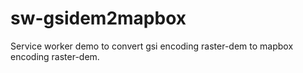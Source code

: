 # sw-gsidem2mapbox
Service worker demo to convert gsi encoding raster-dem to mapbox encoding raster-dem.

